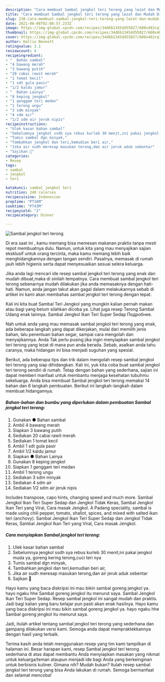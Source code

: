 ```yaml
---
description: "Cara membuat Sambal jengkol teri terong yang lezat dan Mudah Dibuat"
title: "Cara membuat Sambal jengkol teri terong yang lezat dan Mudah Dibuat"
slug: 238-cara-membuat-sambal-jengkol-teri-terong-yang-lezat-dan-mudah-dibuat
date: 2021-06-06T02:08:57.233Z
image: https://img-global.cpcdn.com/recipes/34d6b1345dd55027/680x482cq70/sambal-jengkol-teri-terong-foto-resep-utama.jpg
thumbnail: https://img-global.cpcdn.com/recipes/34d6b1345dd55027/680x482cq70/sambal-jengkol-teri-terong-foto-resep-utama.jpg
cover: https://img-global.cpcdn.com/recipes/34d6b1345dd55027/680x482cq70/sambal-jengkol-teri-terong-foto-resep-utama.jpg
author: Hallie Bennett
ratingvalue: 3.1
reviewcount: 4
recipeingredient:
- "  Bahan sambal"
- "4 bawang merah"
- "3 bawang putih"
- "20 cabai rawit merah"
- "1 tomat kecil"
- "1 sdt gula pasir"
- "1/2 kaldu jamur"
- "  Bahan Lainya"
- "8 keping jengkol"
- "1 genggam teri medan"
- "1 terong ungu"
- "3 sdm minyak"
- "4 sdm air"
- "1/2 sdm air jeruk nipis"
recipeinstructions:
- "Ulek kasar bahan sambal"
- "Sebelumnya jengkol ssdh sya rebus kurleb 30 menit,ini pakai jengkol muda ya, goreng kering terong,cuci teri nya"
- "Tumis sambal dgn minyak,"
- "Tambahkan jengkol dan teri,kemudian beri air,"
- "Jika air sudh meresap masukan terong,dan air jeruk aduk sebentar"
- "Sajikan 💖"
categories:
- Resep
tags:
- sambal
- jengkol
- teri

katakunci: sambal jengkol teri 
nutrition: 248 calories
recipecuisine: Indonesian
preptime: "PT16M"
cooktime: "PT43M"
recipeyield: "2"
recipecategory: Dinner

---
```



![Sambal jengkol teri terong](https://img-global.cpcdn.com/recipes/34d6b1345dd55027/680x482cq70/sambal-jengkol-teri-terong-foto-resep-utama.jpg)

Di era  saat ini , kamu memang bisa memesan makanan praktis tanpa mesti repot membuatnya dulu. Namun, untuk kita yang mau menyajikan sajian eksklusif untuk orang tercinta, maka kamu memang lebih baik menghidangkannya dengan tangan sendiri. Pasalnya, memasak di rumah jauh lebih higienis serta dapat menyesuaikan sesuai selera keluarga.

Jika anda lagi mencari ide resep sambal jengkol teri terong yang enak dan mudah dibuat,maka di sinilah tempatnya. Cara membuat sambal jengkol teri terong  sebenarnya mudah dilakukan jika anda memasaknya dengan hati-hati. Namun, anda jangan takut akan gagal dalam melakukannya 
sebab di artikel ini kami akan membahas sambal jengkol teri terong dengan tepat.  

Kali ini kita buat Sambal Teri Jengkol yang mungkin kalian pernah makan atau bagi yang belum silahkan dicoba ya. Lihat juga resep Terong Sambal Udang enak lainnya. Sambal Jengkol Ikan Teri Super Sedap Подробнее.

Nah untuk anda yang mau memasak sambal jengkol teri terong yang enak, ada beberapa langkah yang dapat dikerjakan, mulai dari memilih jenis bahan, lalu penentuan bahan segar, sampai cara mengolah dan menyajikannya. Anda Tak perlu pusing jika ingin menyiapkan sambal jengkol teri terong yang lezat di mana pun anda berada. Sebab, asalkan anda  tahu caranya, maka hidangan ini bisa menjadi suguhan yang spesial.

Berikut, ada beberapa tips dan trik dalam mengolah resep sambal jengkol teri terong yang siap dihidangkan. Kali ini, yuk kita coba buat sambal jengkol teri terong sendiri di rumah. Tetap dengan bahan yang sederhana, sajian ini dapat memberi manfaat untuk membantu menjaga kesehatan tubuhmu sekeluarga. Anda bisa membuat Sambal jengkol teri terong memakai 14 bahan dan 6 langkah pembuatan. Berikut ini langkah-langkah dalam membuat hidangannya.

<!--inarticleads1-->

##### Bahan-bahan dan bumbu yang diperlukan dalam pembuatan Sambal jengkol teri terong:

1. Gunakan  ● Bahan sambal
1. Ambil 4 bawang merah
1. Siapkan 3 bawang putih
1. Sediakan 20 cabai rawit merah
1. Sediakan 1 tomat kecil
1. Ambil 1 sdt gula pasir
1. Ambil 1/2 kaldu jamur
1. Siapkan  ● Bahan Lainya
1. Gunakan 8 keping jengkol
1. Siapkan 1 genggam teri medan
1. Ambil 1 terong ungu
1. Sediakan 3 sdm minyak
1. Sediakan 4 sdm air
1. Sediakan 1/2 sdm air jeruk nipis


Includes transpose, capo hints, changing speed and much more. Sambal Jengkol Ikan Teri Super Sedap dan Jengkol Tidak Keras, Sambal Jengkol Ikan Teri yang Viral, Cara masak Jengkol. A Padang speciality, sambal is made using chili pepper, tomato, shallot, spices, and mixed with salted ikan teri (anchovy). Sambal Jengkol Ikan Teri Super Sedap dan Jengkol Tidak Keras, Sambal Jengkol Ikan Teri yang Viral, Cara masak Jengkol. 

<!--inarticleads2-->

##### Cara menyiapkan Sambal jengkol teri terong:

1. Ulek kasar bahan sambal
1. Sebelumnya jengkol ssdh sya rebus kurleb 30 menit,ini pakai jengkol muda ya, goreng kering terong,cuci teri nya
1. Tumis sambal dgn minyak,
1. Tambahkan jengkol dan teri,kemudian beri air,
1. Jika air sudh meresap masukan terong,dan air jeruk aduk sebentar
1. Sajikan 💖


Hayo kamu yang baca diskripsi ini mau bikin sambal goreng jengkol ya. hayo ngaku hhe Sambal goreng jengkol itu menurut saya. Sambal Jengkol Ikan Teri Super Sedap. Resep sambal jengkol ini sangat mudah dan praktis. Jadi bagi kalian yang baru belajar pun pasti akan enak hasilnya. Hayo kamu yang baca diskripsi ini mau bikin sambal goreng jengkol ya. hayo ngaku hhe Sambal goreng jengkol itu menurut saya. 

Jadi, itulah artikel tentang  sambal jengkol teri terong  yang sederhana dan gampang dilakukan versi kami. Semoga anda dapat mempraktekkannya dengan hasil yang terbaik. 

Terima kasih anda telah menggunakan resep yang tim kami tampilkan di halaman ini. Besar harapan kami, resep  Sambal jengkol teri terong sederhana di atas dapat membantu Anda menyiapkan masakan yang nikmat untuk keluarga/teman ataupun menjadi ide bagi Anda yang berkeinginan untuk berbisnis kuliner. Gimana nih? Mudah bukan? Itulah resep sambal jengkol teri terong yang bisa Anda lakukan di rumah. Semoga bermanfaat dan selamat mencoba!

